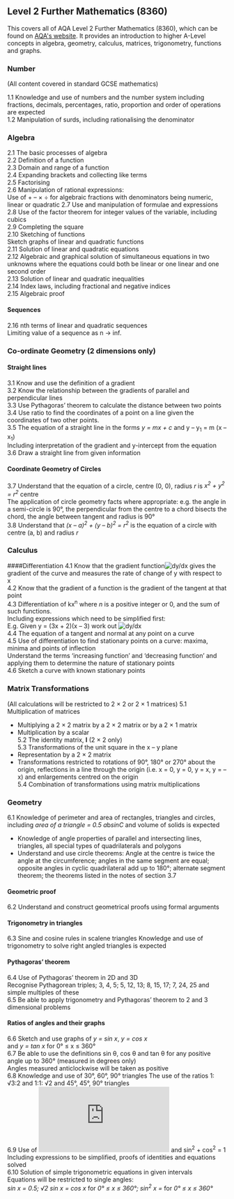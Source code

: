## Level 2 Further Mathematics (8360)

This covers all of AQA Level 2 Further Mathematics (8360), which can be found on [AQA's website](http://www.aqa.org.uk/subjects/mathematics/aqa-certificate/further-mathematics-8360).
It provides an introduction to higher A-Level concepts in algebra, geometry, calculus, matrices, trigonometry, functions and graphs.

### Number
(All content covered in standard GCSE mathematics)

1.1 Knowledge and use of numbers and the number system including fractions, decimals, percentages, ratio, proportion and order of operations are expected   
1.2 Manipulation of surds, including rationalising the denominator   


### Algebra

2.1 The basic processes of algebra   
2.2 Definition of a function     
2.3 Domain and range of a function   
2.4 Expanding brackets and collecting like terms   
2.5 Factorising   
2.6 Manipulation of rational expressions:    
Use of + – × ÷ for algebraic fractions with denominators being numeric, linear or quadratic
2.7 Use and manipulation of formulae and expressions  
2.8 Use of the factor theorem for integer values of the variable, including cubics   
2.9 Completing the square   
2.10 Sketching of functions   
Sketch graphs of linear and quadratic functions   
2.11 Solution of linear and quadratic equations    
2.12 Algebraic and graphical solution of simultaneous equations in two unknowns where the equations could both be linear or one linear and one second order    
2.13 Solution of linear and quadratic inequalities    
2.14 Index laws, including fractional and negative indices  
2.15 Algebraic proof   

#### Sequences
2.16 nth terms of linear and quadratic sequences  
Limiting value of a sequence as n -> inf.  

### Co-ordinate Geometry (2 dimensions only)   

#### Straight lines
3.1 Know and use the definition of a gradient   
3.2 Know the relationship between the gradients of parallel and perpendicular lines   
3.3 Use Pythagoras’ theorem to calculate the distance between two points   
3.4 Use ratio to find the coordinates of a point on a line given the coordinates of two other points.   
3.5 The equation of a straight line in the forms _y = mx + c_ and y – y<sub>1</sub> = m (x – x<sub>1</sub>)    
Including interpretation of the gradient and y-intercept from the equation   
3.6 Draw a straight line from given information   

#### Coordinate Geometry of Circles    
3.7 Understand that the equation of a circle, centre (0, 0), radius _r_ is _x<sup>2</sup> + y<sup>2</sup> = r<sup>2</sup>_ centre   
The application of circle geometry facts where appropriate: e.g. the angle in a semi-circle is 90°, the perpendicular from the centre to a chord bisects the chord, the angle between tangent and radius is 90°   
3.8 Understand that _(x – a)<sup>2</sup> + (y – b)<sup>2</sup> = r<sup>2</sup>_ is the equation of a circle with centre (a, b) and radius _r_   

### Calculus

####Differentiation
4.1 Know that the gradient function![dy/dx](http://latex2png.com/output//latex_204f1c50a7e6af13ab011936074c6157.png) gives the gradient of the curve and measures the rate of change of y with respect to x   
4.2 Know that the gradient of a function is the gradient of the tangent at that point   
4.3 Differentiation of kx<sup>n</sup> where *n* is a positive integer or 0, and the sum of such functions.  
Including expressions which need to be simplified first:    
E.g.  Given y = (3x + 2)(x – 3) work out ![dy/dx](http://latex2png.com/output//latex_204f1c50a7e6af13ab011936074c6157.png)    
4.4 The equation of a tangent and normal at any point on a curve   
4.5 Use of differentiation to find stationary points on a curve: maxima, minima and points of inflection    
Understand the terms ‘increasing function’ and ‘decreasing function’ and applying them to determine the nature of stationary points   
4.6 Sketch a curve with known stationary points   

### Matrix Transformations   
(All calculations will be restricted to 2 × 2 or 2 × 1 matrices)
5.1 Multiplication of matrices    
 - Multiplying a 2 × 2 matrix by a 2 × 2 matrix or by a 2 × 1 matrix   
 - Multiplication by a scalar   
5.2 The identity matrix, **I** (2 × 2 only)   
5.3 Transformations of the unit square in the x – y plane   
 - Representation by a 2 × 2 matrix  
 - Transformations restricted to rotations of 90°, 180° or 270° about the origin, reflections in a line through the origin (i.e. x = 0, y = 0, y = x, y = –x) and enlargements centred on the origin  
5.4 Combination of transformations using matrix multiplications   

### Geometry
6.1 Knowledge of perimeter and area of rectangles, triangles and circles, including *area of a triangle = 0.5 a*b*sinC* and volume of solids is expected   
 - Knowledge of angle properties of parallel and intersecting lines, triangles, all special types of quadrilaterals and polygons   
 - Understand and use circle theorems: Angle at the centre is twice the angle at the circumference; angles in the same segment are equal; opposite angles in cyclic quadrilateral add up to 180°; alternate segment theorem; the theorems listed in the notes of section 3.7   

#### Geometric proof   
6.2 Understand and construct geometrical proofs using formal arguments   

#### Trigonometry in triangles   
6.3 Sine and cosine rules in scalene triangles Knowledge and use of trigonometry to solve right angled triangles is expected   

#### Pythagoras’ theorem
6.4 Use of Pythagoras’ theorem in 2D and 3D    
Recognise Pythagorean triples; 3, 4, 5; 5, 12, 13; 8, 15, 17; 7, 24, 25 and simple multiples of these  
6.5 Be able to apply trigonometry and Pythagoras’ theorem to 2 and 3 dimensional problems

#### Ratios of angles and their graphs   
6.6 Sketch and use graphs of _y = sin x_, *y = cos x*   
and *y = tan x* for 0° &le; x &le; 360°   
6.7 Be able to use the definitions sin &theta;, cos &theta; and tan &theta; for any positive angle up to 360°  (measured in degrees only)   
Angles measured anticlockwise will be taken as positive   
6.8 Knowledge and use of 30°, 60°, 90° triangles The use of the ratios 1: &radic;3:2 and 1:1: &radic;2 and 45°, 45°, 90° triangles   
6.9 Use of ![tan&theta; = sin&theta;/cos&theta;](http://www.sciweavers.org/tex2img.php?eq=%20tan%20%5Ctheta%20%3D%20%5Cfrac%7Bsin%20%5Ctheta%20%7D%7Bcos%20%5Ctheta%7D%20&bc=White&fc=Black&im=jpg&fs=12&ff=arev&edit=0) and sin<sup>2</sup> + cos<sup>2</sup> = 1 Including expressions to be simplified, proofs of identities and equations solved   
6.10 Solution of simple trigonometric equations in given intervals   
Equations will be restricted to single angles:  
_sin x = 0.5; &radic;2 sin x = cos x_ for _0° &le; x &le; 360°; sin<sup>2</sup> x =_ for _0° &le; x &le; 360°_  


